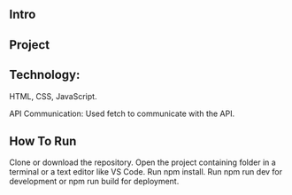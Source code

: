 ## Intro


##  Project
##  Technology:
  HTML, CSS, JavaScript.


API Communication: Used fetch to communicate with the API.
## How To Run

Clone or download the repository.
Open the project containing folder in a terminal or a text editor like VS Code.
Run npm install.
Run npm run dev for development or npm run build for deployment.